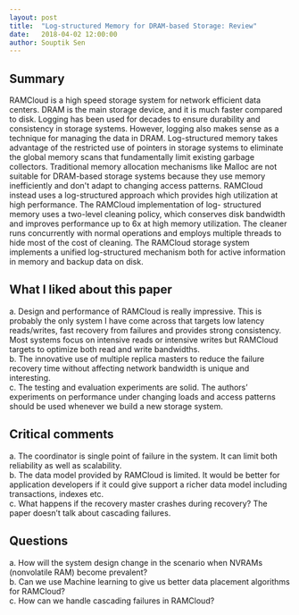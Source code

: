 ```yaml
---
layout: post
title:  "Log-structured Memory for DRAM-based Storage: Review"
date:   2018-04-02 12:00:00
author: Souptik Sen
---
```


## Summary
<p>
RAMCloud is a high speed storage system for network efficient data centers. DRAM is the main storage device, and it is much faster compared to disk. Logging has been used for decades to ensure durability and consistency in storage systems. However, logging also makes sense as a technique for managing the data in DRAM. Log-structured memory takes advantage of the restricted use of pointers in storage systems to eliminate the global memory scans that fundamentally limit existing garbage collectors. Traditional memory allocation mechanisms like Malloc are not suitable for DRAM-based storage systems because they use memory inefficiently and don't adapt to changing access patterns. RAMCloud instead uses a log-structured approach which provides high utilization at high performance. The RAMCloud implementation of log- structured memory uses a two-level cleaning policy, which conserves disk bandwidth and improves performance up to 6x at high memory utilization. The cleaner runs concurrently with normal operations and employs multiple threads to hide most of the cost of cleaning. The RAMCloud storage system implements a unified log-structured mechanism both for active information in memory and backup data on disk.
</p>


## What I liked about this paper
<p>
a.  Design and performance of RAMCloud is really impressive. This is probably the only system I have come across that targets low latency reads/writes, fast recovery from failures and provides strong consistency. Most systems focus on intensive reads or intensive writes but RAMCloud targets to optimize both read and write bandwidths.<br>
b.  The innovative use of multiple replica masters to reduce the failure recovery time without affecting network bandwidth is unique and interesting.<br>
c.  The testing and evaluation experiments are solid. The authors’ experiments on performance under changing loads and access patterns should be used whenever we build a new storage system.
</p>

## Critical comments
<p>
a.  The coordinator is single point of failure in the system. It can limit both reliability as well as scalability.<br>
b.  The data model provided by RAMCloud is limited. It would be better for application developers if it could give support a richer data model including transactions, indexes etc.<br>
c.  What happens if the recovery master crashes during recovery? The paper doesn’t talk about cascading failures.
</p>


## Questions
<p>
a.  How will the system design change in the scenario when NVRAMs (nonvolatile RAM) become prevalent? <br>
b.  Can we use Machine learning to give us better data placement algorithms for RAMCloud?<br>
c.  How can we handle cascading failures in RAMCloud?
</p>
